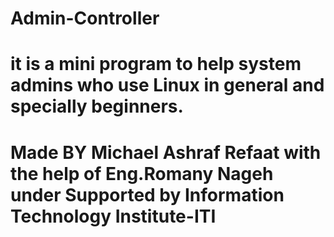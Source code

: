# Admin-Controller
# it is a mini program to help system admins who use Linux in general and specially beginners. 
# Made BY Michael Ashraf Refaat with the help of Eng.Romany Nageh under Supported by Information Technology Institute-ITI
